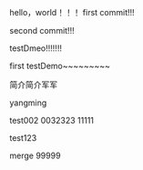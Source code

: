 ﻿hello，world！！！
first commit!!!

second commit!!!


testDmeo!!!!!!!

first testDemo~~~~~~~~~

简介简介军军

yangming

test002
0032323
11111

test123

merge
99999